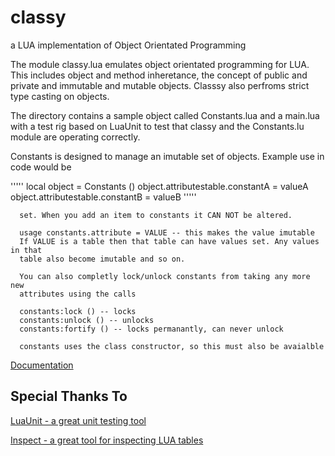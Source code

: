 # classy
a LUA implementation of Object Orientated Programming

The module classy.lua emulates object orientated programming for LUA. This includes object and method inheretance, the concept of public and private and immutable and mutable objects. Classsy also perfroms strict type casting on objects.

The directory contains a sample object called Constants.lua and a main.lua with a test rig based on LuaUnit to test that classy and the Constants.lu module are operating correctly.

Constants is designed to manage an imutable set of objects. Example use in  code would be

'''''
local object = Constants ()
object.attributestable.constantA = valueA
object.attributestable.constantB = valueB
'''''

      set. When you add an item to constants it CAN NOT be altered. 

      usage constants.attribute = VALUE -- this makes the value imutable
      If VALUE is a table then that table can have values set. Any values in that
      table also become imutable and so on.

      You can also completly lock/unlock constants from taking any more new
      attributes using the calls

      constants:lock () -- locks
      constants:unlock () -- unlocks
      constants:fortify () -- locks permanantly, can never unlock

      constants uses the class constructor, so this must also be avaialble

[Documentation](http://htmlpreview.github.com/?https://github.com/davporte/classy/blob/master/doc/index.html)

## Special Thanks To 
[LuaUnit - a great unit testing tool](https://github.com/bluebird75/luaunit/tree/LUAUNIT_V3_2_1)

[Inspect - a great tool for inspecting LUA tables](https://github.com/kikito/inspect.lua)

